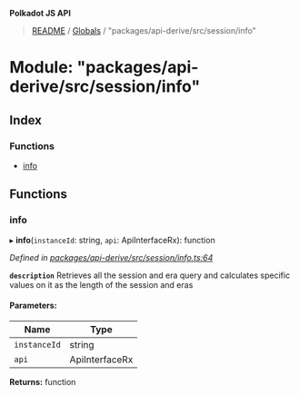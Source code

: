 **Polkadot JS API**

> [README](../README.md) / [Globals](../globals.md) / "packages/api-derive/src/session/info"

# Module: "packages/api-derive/src/session/info"

## Index

### Functions

* [info](_packages_api_derive_src_session_info_.md#info)

## Functions

### info

▸ **info**(`instanceId`: string, `api`: ApiInterfaceRx): function

*Defined in [packages/api-derive/src/session/info.ts:64](https://github.com/polkadot-js/api/blob/ff59962c5/packages/api-derive/src/session/info.ts#L64)*

**`description`** Retrieves all the session and era query and calculates specific values on it as the length of the session and eras

#### Parameters:

Name | Type |
------ | ------ |
`instanceId` | string |
`api` | ApiInterfaceRx |

**Returns:** function
